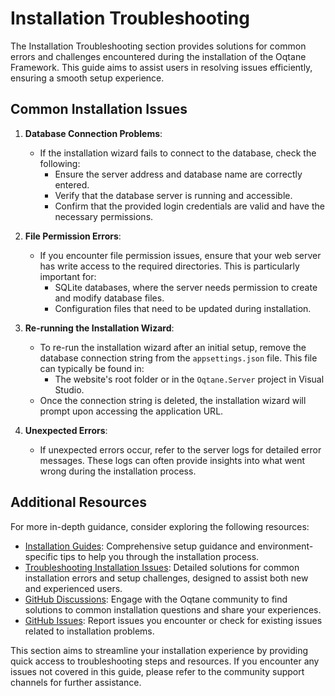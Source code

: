 # Installation Troubleshooting

The Installation Troubleshooting section provides solutions for common errors and challenges encountered during the installation of the Oqtane Framework. This guide aims to assist users in resolving issues efficiently, ensuring a smooth setup experience.

## Common Installation Issues

1. **Database Connection Problems**: 
   - If the installation wizard fails to connect to the database, check the following:
     - Ensure the server address and database name are correctly entered.
     - Verify that the database server is running and accessible.
     - Confirm that the provided login credentials are valid and have the necessary permissions.

2. **File Permission Errors**:
   - If you encounter file permission issues, ensure that your web server has write access to the required directories. This is particularly important for:
     - SQLite databases, where the server needs permission to create and modify database files.
     - Configuration files that need to be updated during installation.

3. **Re-running the Installation Wizard**:
   - To re-run the installation wizard after an initial setup, remove the database connection string from the `appsettings.json` file. This file can typically be found in:
     - The website's root folder or in the `Oqtane.Server` project in Visual Studio.
   - Once the connection string is deleted, the installation wizard will prompt upon accessing the application URL.

4. **Unexpected Errors**:
   - If unexpected errors occur, refer to the server logs for detailed error messages. These logs can often provide insights into what went wrong during the installation process.

## Additional Resources

For more in-depth guidance, consider exploring the following resources:

- [Installation Guides](../../guides/installation/index.md): Comprehensive setup guidance and environment-specific tips to help you through the installation process.
- [Troubleshooting Installation Issues](troubleshooting.md): Detailed solutions for common installation errors and setup challenges, designed to assist both new and experienced users.
- [GitHub Discussions](https://github.com/oqtane/oqtane.framework/discussions): Engage with the Oqtane community to find solutions to common installation questions and share your experiences.
- [GitHub Issues](https://github.com/oqtane/oqtane.framework/issues): Report issues you encounter or check for existing issues related to installation problems.

This section aims to streamline your installation experience by providing quick access to troubleshooting steps and resources. If you encounter any issues not covered in this guide, please refer to the community support channels for further assistance.
